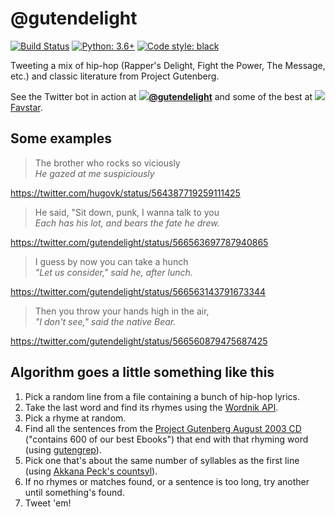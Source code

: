 # @gutendelight

[![Build Status](https://travis-ci.org/hugovk/python-ci-static-analysis.svg?branch=master)](https://travis-ci.org/hugovk/python-ci-static-analysis)
[![Python: 3.6+](https://img.shields.io/badge/python-3.6+-blue.svg)](https://www.python.org/downloads/)
[![Code style: black](https://img.shields.io/badge/code%20style-black-000000.svg)](https://github.com/psf/black)

Tweeting a mix of hip-hop (Rapper's Delight, Fight the Power, The Message, etc.) and classic literature from Project Gutenberg.

See the Twitter bot in action at **[![](https://abs.twimg.com/favicons/favicon.ico)@gutendelight](https://twitter.com/gutendelight)** and some of the best at [![](http://favstar.fm/favicon.ico)Favstar](http://favstar.fm/users/gutendelight).

## Some examples

> The brother who rocks so viciously  
> *He gazed at me suspiciously*

https://twitter.com/hugovk/status/564387719259111425

> He said, "Sit down, punk, I wanna talk to you  
> *Each has his lot, and bears the fate he drew.*

https://twitter.com/gutendelight/status/566563697787940865

> I guess by now you can take a hunch  
> *"Let us consider," said he, after lunch.*

https://twitter.com/gutendelight/status/566563143791673344

> Then you throw your hands high in the air,  
> *"I don't see," said the native Bear.*

https://twitter.com/gutendelight/status/566560879475687425

## Algorithm goes a little something like this

1. Pick a random line from a file containing a bunch of hip-hop lyrics.
2. Take the last word and find its rhymes using the [Wordnik API](http://developer.wordnik.com/docs.html#!/word/getRelatedWords_get_4).
3. Pick a rhyme at random.
4. Find all the sentences from the [Project Gutenberg August 2003 CD](http://www.gutenberg.org/wiki/Gutenberg:The_CD_and_DVD_Project) ("contains 600 of our best Ebooks") that end with that rhyming word (using [gutengrep](https://github.com/hugovk/gutengrep)).
5. Pick one that's about the same number of syllables as the first line (using [Akkana Peck's countsyl](https://github.com/akkana/scripts/blob/master/countsyl)).
6. If no rhymes or matches found, or a sentence is too long, try another until something's found.
7. Tweet 'em!
